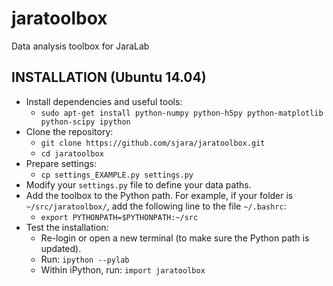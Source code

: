 jaratoolbox
===========

Data analysis toolbox for JaraLab

INSTALLATION (Ubuntu 14.04)
---------------------------
* Install dependencies and useful tools: 
  * `sudo apt-get install python-numpy python-h5py python-matplotlib python-scipy ipython`
* Clone the repository:
  * `git clone https://github.com/sjara/jaratoolbox.git`
  * `cd jaratoolbox`
* Prepare settings:
  * `cp settings_EXAMPLE.py settings.py`
* Modify your `settings.py` file to define your data paths.
* Add the toolbox to the Python path. For example, if your folder is `~/src/jaratoolbox/`, add the following line to the file `~/.bashrc`:
  * `export PYTHONPATH=$PYTHONPATH:~/src`
* Test the installation:
  * Re-login or open a new terminal (to make sure the Python path is updated).
  * Run: `ipython --pylab`
  * Within iPython, run: `import jaratoolbox`
